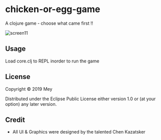 # chicken-or-egg-game

A clojure game - choose what came first !!

![screen11](https://user-images.githubusercontent.com/19207742/54304637-45e92e80-45ce-11e9-956e-41aae240f426.gif)



## Usage

Load core.clj to REPL inorder to run the game

## License

Copyright © 2019 Mey

Distributed under the Eclipse Public License either version 1.0 or (at
your option) any later version.


## Credit
- All UI & Graphics were designed by the talented Chen Kazatsker
